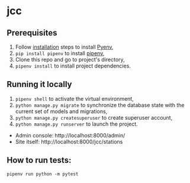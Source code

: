 # jcc

## Prerequisites
1. Follow [installation](https://github.com/pyenv/pyenv#installation) steps to install [Pyenv](https://github.com/pyenv/pyenv),
2. `pip install pipenv` to install [pipenv](https://pipenv.pypa.io/en/latest/),
3. Clone this repo and go to project's directory,
4. `pipenv install` to install project dependencies.

## Running it locally
1. `pipenv shell` to activate the virtual environment,
2. `python manage.py migrate` to synchronize the database state with the current set of models and migrations,
3. `python manage.py createsuperuser` to create superuser account,
4. `python manage.py runserver` to launch the project.

- Admin console: http://localhost:8000/admin/
- Site itself: http://localhost:8000/jcc/stations

## How to run tests:
`pipenv run python -m pytest`